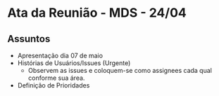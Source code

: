 # Ata da Reunião - MDS - 24/04

## Assuntos

- Apresentação dia 07 de maio
- Histórias de Usuários/Issues (Urgente)
    - Observem as issues e coloquem-se como assignees cada qual conforme sua área.
- Definição de Prioridades
